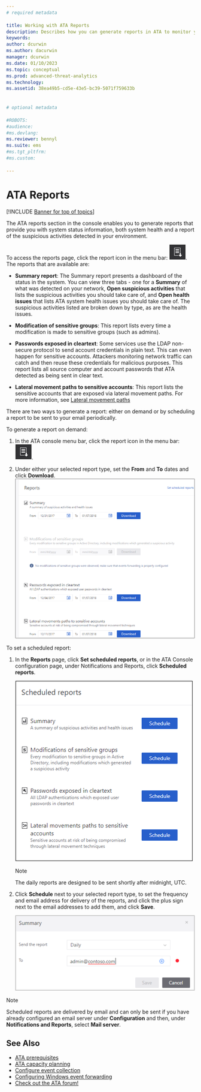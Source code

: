 ```yaml
---
# required metadata

title: Working with ATA Reports
description: Describes how you can generate reports in ATA to monitor your network.
keywords:
author: dcurwin
ms.author: dacurwin
manager: dcurwin
ms.date: 01/10/2023
ms.topic: conceptual
ms.prod: advanced-threat-analytics
ms.technology:
ms.assetid: 38ea49b5-cd5e-43e5-bc39-5071f759633b


# optional metadata

#ROBOTS:
#audience:
#ms.devlang:
ms.reviewer: bennyl
ms.suite: ems
#ms.tgt_pltfrm:
#ms.custom:

---
```


# ATA Reports

[!INCLUDE [Banner for top of topics](includes/banner.md)]

The ATA reports section in the console enables you to generate reports that provide you with system status information, both system health and a report of the suspicious activities detected in your environment.

To access the reports page, click the report icon in the menu bar: ![report icon.](media/ata-report-icon.png).
The reports that are available are:

- **Summary report**: The Summary report presents a dashboard of the status in the system. You can view three tabs - one for a **Summary** of what was detected on your network, **Open suspicious activities** that lists the suspicious activities you should take care of, and **Open health issues** that lists ATA system health issues you should take care of. The suspicious activities listed are broken down by type, as are the health issues.

- **Modification of sensitive groups**: This report lists every time a modification is made to sensitive groups (such as admins).

- **Passwords exposed in cleartext**: Some services use the LDAP non-secure protocol to send account credentials in plain text. This can even happen for sensitive accounts. Attackers monitoring network traffic can catch and then reuse these credentials for malicious purposes. This report lists all source computer and account passwords that ATA detected as being sent in clear text.

- **Lateral movement paths to sensitive accounts**: This report lists the sensitive accounts that are exposed via lateral movement paths. For more information, see [Lateral movement paths](use-case-lateral-movement-path.md)

There are two ways to generate a report: either on demand or by scheduling a report to be sent to your email periodically.

To generate a report on demand:

1. In the ATA console menu bar, click the report icon in the menu bar: ![report icon.](media/ata-report-icon.png).

1. Under either your selected report type, set the **From** and **To** dates and click **Download**.
 ![Screenshot showing report date range selection.](media/reports.png)

To set a scheduled report:

1. In the **Reports** page, click **Set scheduled reports**, or in the ATA Console configuration page, under Notifications and Reports, click **Scheduled reports**.

    ![Schedule reports.](media/ata-sched-reports.png)

   > [!NOTE]
   > The daily reports are designed to be sent shortly after midnight, UTC.

1. Click **Schedule** next to your selected report type, to set the frequency and email address for delivery of the reports, and click the plus sign next to the email addresses to add them, and click **Save**.

    ![Schedule report frequency and email.](media/sched-report1.png)

> [!NOTE]
> Scheduled reports are delivered by email and can only be sent if you have already configured an email server under **Configuration** and then, under **Notifications and Reports**, select **Mail server**.

## See Also

- [ATA prerequisites](ata-prerequisites.md)
- [ATA capacity planning](ata-capacity-planning.md)
- [Configure event collection](configure-event-collection.md)
- [Configuring Windows event forwarding](configure-event-collection.md)
- [Check out the ATA forum!](https://social.technet.microsoft.com/Forums/security/home?forum=mata)
